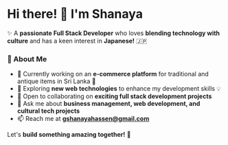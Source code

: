 # Hi there! 👋 I'm Shanaya  

✨ A **passionate Full Stack Developer** who loves **blending technology with culture** and has a keen interest in **Japanese!** 🇯🇵  

### 🚀 About Me  
- 🔭 Currently working on an **e-commerce platform** for traditional and antique items in Sri Lanka 🏺  
- 🌱 Exploring **new web technologies** to enhance my development skills 💡  
- 👯 Open to collaborating on **exciting full stack development projects**  
- 💬 Ask me about **business management, web development, and cultural tech projects**  
- 📫 Reach me at **gshanayahassen@gmail.com**  

Let's **build something amazing together!** 🚀  


